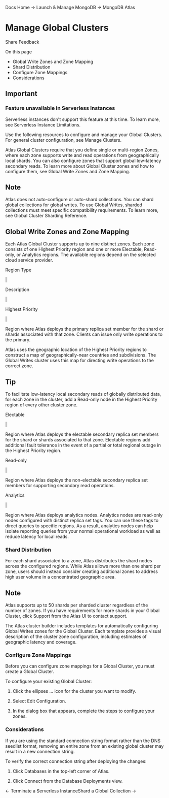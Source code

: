Docs Home → Launch & Manage MongoDB → MongoDB Atlas

# Manage Global Clusters

Share Feedback

On this page

  * Global Write Zones and Zone Mapping
  * Shard Distribution
  * Configure Zone Mappings
  * Considerations

## Important

### Feature unavailable in Serverless Instances

Serverless instances don't support this feature at this time. To learn more,
see Serverless Instance Limitations.

Use the following resources to configure and manage your Global Clusters. For
general cluster configuration, see Manage Clusters.

Atlas Global Clusters require that you define single or multi-region Zones,
where each zone supports write and read operations from geographically local
shards. You can also configure zones that support global low-latency secondary
reads. To learn more about Global Cluster zones and how to configure them, see
Global Write Zones and Zone Mapping.

## Note

Atlas does not auto-configure or auto-shard collections. You can shard global
collections for global writes. To use Global Writes, sharded collections must
meet specific compatibility requirements. To learn more, see Global Cluster
Sharding Reference.

## Global Write Zones and Zone Mapping

Each Atlas Global Cluster supports up to nine distinct zones. Each zone
consists of one Highest Priority region and one or more Electable, Read-only,
or Analytics regions. The available regions depend on the selected cloud
service provider.

Region Type

|

Description  
  
|  
  
Highest Priority

|

Region where Atlas deploys the primary replica set member for the shard or
shards associated with that zone. Clients can issue only write operations to
the primary.

Atlas uses the geographic location of the Highest Priority regions to
construct a map of geographically-near countries and subdivisions. The Global
Writes cluster uses this map for directing write operations to the correct
zone.

## Tip

To facilitate low-latency local secondary reads of globally distributed data,
for each zone in the cluster, add a Read-only node in the Highest Priority
region of every other cluster zone.  
  
Electable

|

Region where Atlas deploys the electable secondary replica set members for the
shard or shards associated to that zone. Electable regions add additional
fault tolerance in the event of a partial or total regional outage in the
Highest Priority region.  
  
Read-only

|

Region where Atlas deploys the non-electable secondary replica set members for
supporting secondary read operations.  
  
Analytics

|

Region where Atlas deploys analytics nodes. Analytics nodes are read-only
nodes configured with distinct replica set tags. You can use these tags to
direct queries to specific regions. As a result, analytics nodes can help
isolate reporting queries from your normal operational workload as well as
reduce latency for local reads.  
  
### Shard Distribution

For each shard associated to a zone, Atlas distributes the shard nodes across
the configured regions. While Atlas allows more than one shard per zone, users
should instead consider creating additional zones to address high user volume
in a concentrated geographic area.

## Note

Atlas supports up to 50 shards per sharded cluster regardless of the number of
zones. If you have requirements for more shards in your Global Cluster, click
Support from the Atlas UI to contact support.

The Atlas cluster builder includes templates for automatically configuring
Global Writes zones for the Global Cluster. Each template provides a visual
description of the cluster zone configuration, including estimates of
geographic latency and coverage.

### Configure Zone Mappings

Before you can configure zone mappings for a Global Cluster, you must create a
Global Cluster.

To configure your existing Global Cluster:

  1. Click the ellipses ... icon for the cluster you want to modify.

  2. Select Edit Configuration.

  3. In the dialog box that appears, complete the steps to configure your zones.

### Considerations

If you are using the standard connection string format rather than the DNS
seedlist format, removing an entire zone from an existing global cluster may
result in a new connection string.

To verify the correct connection string after deploying the changes:

  1. Click Databases in the top-left corner of Atlas.

  2. Click Connect from the Database Deployments view.

← Terminate a Serverless InstanceShard a Global Collection →

